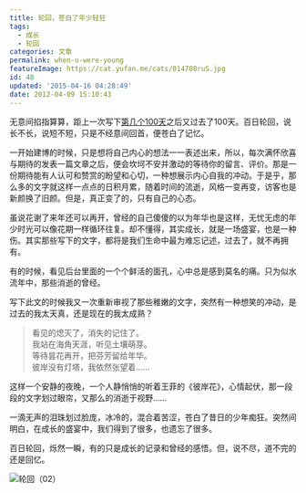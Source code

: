 ```yaml
---
title: 轮回，苍白了年少轻狂
tags:
  - 成长
  - 轮回
categories: 文章
permalink: when-u-were-young
featureImage: https://cat.yufan.me/cats/014708ruS.jpg
id: 48
updated: '2015-04-16 04:28:49'
date: 2012-04-09 15:10:43
---
```


无意间掐指算算，距上一次写下[第几个100天](http://yufan.me/one-hundred-days/)之后又过去了100天。百日轮回，说长不长，说短不短，只是不经意间回首，便苍白了记忆。

一开始建博的时候，只是想将自己内心的想法一一表述出来，所以，每次满怀欣喜与期待的发表一篇文章之后，便会坎坷不安并激动的等待你的留言、评价。那是一份期待能有人认可和赞赏的盼望和心切，一种想展示内心自我的冲动。于是乎，那么多的文字就这样一点点的日积月累，随着时间的流逝，风格一变再变，访客也是新颜换了旧颜。但是，真正变了的，只有自己的心态。<!--more-->

虽说花谢了来年还可以再开，曾经的自己傻傻的以为年华也是这样，无忧无虑的年少时光可以像花期一样循环往复。却不懂得，其实成长，就是一场盛宴，也是一种伤。其实那些写下的文字，都将是我们生命中最为难忘记述，过去了，就不再拥有。

有的时候，看见后台里面的一个个鲜活的面孔，心中总是感到莫名的痛。只为似水流年中，那些消逝的曾经。

写下此文的时候我又一次重新审视了那些稚嫩的文字，突然有一种想笑的冲动，是过去的我太天真，还是现在的我太成熟？

>看见的熄灭了，消失的记住了。  
>我站在海角天涯，听见土壤萌芽。  
>等待昙花再开，把芬芳留给年华。  
>彼岸没有灯塔，我依然张望着……

这样一个安静的夜晚，一个人静悄悄的听着王菲的《彼岸花》，心情起伏，那一段段的文字划过眼帘，又那么的消逝于视野……

一滴无声的泪珠划过脸庞，冰冷的，混合着苦涩，苍白了昔日的少年痴狂。突然间明白，在成长的盛宴中，我们得到了很多，也遗忘了很多。

百日轮回，烁然一瞬，有的只是成长的记录和曾经的感悟。但，说不尽，道不完的还是回忆。

![轮回（02）](https://cat.yufan.me/cats/014708LPY.jpg)

